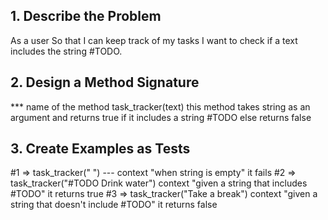 ## 1. Describe the Problem 
As a user
So that I can keep track of my tasks
I want to check if a text includes the string #TODO.
## 2. Design a Method Signature
*** name of the method task_tracker(text) 
this method takes string as an argument and returns true if it includes a string #TODO else returns false 
## 3. Create Examples as Tests
#1 =>
 task_tracker(" ") --- context "when string is empty"
it fails 
#2 =>
task_tracker("#TODO Drink water") 
context "given a string that includes #TODO"
it returns true
#3 =>
task_tracker("Take a break")
context "given a string that doesn't include #TODO"
it returns false




